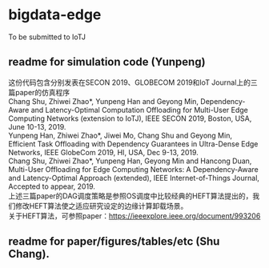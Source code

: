 # bigdata-edge
To be submitted to IoTJ

## readme for simulation code (Yunpeng)
这份代码包含分别发表在SECON 2019、GLOBECOM 2019和IoT Journal上的三篇paper的仿真程序 <br>
Chang Shu, Zhiwei Zhao*, Yunpeng Han and Geyong Min, Dependency-Aware and Latency-Optimal Computation Offloading for Multi-User Edge Computing Networks (extension to IoTJ), IEEE SECON 2019, Boston, USA, June 10-13, 2019. <br>
Yunpeng Han, Zhiwei Zhao*, Jiwei Mo, Chang Shu and Geyong Min, Efficient Task Offloading with Dependency Guarantees in Ultra-Dense Edge Networks, IEEE GlobeCom 2019, HI, USA, Dec 9-13, 2019. <br>
Chang Shu, Zhiwei Zhao*, Yunpeng Han, Geyong Min and Hancong Duan, Multi-User Offloading for Edge Computing Networks: A Dependency-Aware and Latency-Optimal Approach (extended), IEEE Internet-of-Things Journal, Accepted to appear, 2019. <br>
上述三篇paper的DAG调度策略是参照OS调度中比较经典的HEFT算法提出的，我们修改HEFT算法使之适应研究设定的边缘计算卸载场景。<br>
关于HEFT算法，可参照paper：https://ieeexplore.ieee.org/document/993206 <br>
## readme for paper/figures/tables/etc (Shu Chang).
